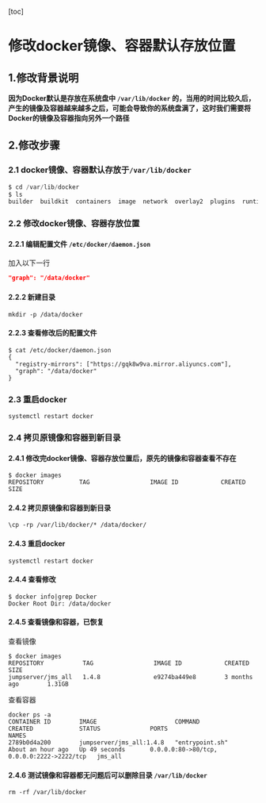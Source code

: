 [toc]



# 修改docker镜像、容器默认存放位置

## 1.修改背景说明

**因为Docker默认是存放在系统盘中 `/var/lib/docker` 的，当用的时间比较久后，产生的镜像及容器越来越多之后，可能会导致你的系统盘满了，这时我们需要将Docker的镜像及容器指向另外一个路径**



## 2.修改步骤

### 2.1  docker镜像、容器默认存放于`/var/lib/docker`

```python
$ cd /var/lib/docker
$ ls
builder  buildkit  containers  image  network  overlay2  plugins  runtimes  swarm  tmp  trust  volumes
```



### 2.2 修改docker镜像、容器存放位置

#### 2.2.1 编辑配置文件 `/etc/docker/daemon.json`

加入以下一行

```json
"graph": "/data/docker"
```



#### 2.2.2 新建目录

```shell
mkdir -p /data/docker
```



#### 2.2.3 查看修改后的配置文件

```shell
$ cat /etc/docker/daemon.json
{
  "registry-mirrors": ["https://gqk8w9va.mirror.aliyuncs.com"],
  "graph": "/data/docker"
}
```



### 2.3 重启docker

```shell
systemctl restart docker
```



### 2.4 拷贝原镜像和容器到新目录

#### 2.4.1 修改完docker镜像、容器存放位置后，原先的镜像和容器查看不存在

```shell
$ docker images
REPOSITORY          TAG                 IMAGE ID            CREATED             SIZE
```



#### 2.4.2 拷贝原镜像和容器到新目录

```shell
\cp -rp /var/lib/docker/* /data/docker/
```



#### 2.4.3 重启docker

```shell
systemctl restart docker
```



#### 2.4.4 查看修改

```shell
$ docker info|grep Docker
Docker Root Dir: /data/docker
```



#### 2.4.5 查看镜像和容器，已恢复

查看镜像

```shell
$ docker images
REPOSITORY           TAG                 IMAGE ID            CREATED             SIZE
jumpserver/jms_all   1.4.8               e9274ba449e8        3 months ago        1.31GB
```



查看容器

```shell
docker ps -a
CONTAINER ID        IMAGE                      COMMAND             CREATED             STATUS              PORTS                                        NAMES
2789b0d4a200        jumpserver/jms_all:1.4.8   "entrypoint.sh"     About an hour ago   Up 49 seconds       0.0.0.0:80->80/tcp, 0.0.0.0:2222->2222/tcp   jms_all
```



#### 2.4.6 测试镜像和容器都无问题后可以删除目录 `/var/lib/docker`

```shell
rm -rf /var/lib/docker
```

